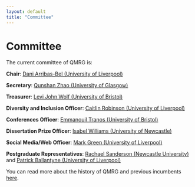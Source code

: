 ```yaml
---
layout: default
title: "Committee"
---
```


# Committee

The current committee of QMRG is:

**Chair**: [Dani Arribas-Bel (University of Liverpool)](https://www.liverpool.ac.uk/environmental-sciences/staff/daniel-arribas-bel/)

**Secretary**: [Qunshan Zhao (University of Glasgow)](https://www.gla.ac.uk/schools/socialpolitical/staff/qunshanzhao/)

**Treasurer**: [Levi John Wolf (University of Bristol)](http://www.bris.ac.uk/geography/people/levi-j-wolf/index.html)

**Diversity and Inclusion Officer**: [Caitlin Robinson (University of Liverpool)](https://www.liverpool.ac.uk/environmental-sciences/staff/caitlin-robinson/)

**Conferences Officer**: [Emmanouil Tranos (University of Bristol)](http://www.bristol.ac.uk/geography/people/emmanouil-tranos/index.html)

**Dissertation Prize Officer**: [Isabel Williams (University of Newcastle)](https://www.ncl.ac.uk/gps/research/geography-research/research-students/isabel/)

**Social Media/Web Officer**: [Mark Green (University of Liverpool)](https://www.liverpool.ac.uk/environmental-sciences/staff/mark-green/)

**Postgraduate Representatives**: [Rachael Sanderson (Newcastle University)](https://research.ncl.ac.uk/geospatial-systems/phdresearchers/phd-rachaelsanderson.html) and [Patrick Ballantyne (University of Liverpool)](https://www.liverpool.ac.uk/geographic-data-science/our-people/)

You can read more about the history of QMRG and previous incumbents [here](https://qmrg.github.io/history_of_qmrg).
